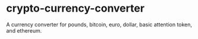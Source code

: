 # crypto-currency-converter


A currency converter for pounds, bitcoin, euro, dollar, basic attention token, and ethereum.